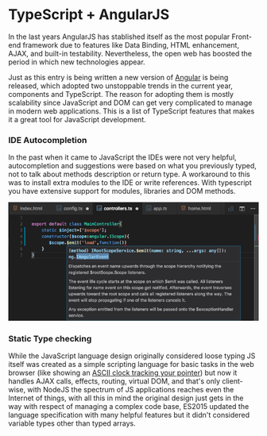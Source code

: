 # TypeScript + AngularJS

In the last years AngularJS has stablished itself as the most popular Front-end framework due to features like Data Binding, HTML enhancement, AJAX, and built-in testability. Nevertheless, the open web has boosted the period in which new technologies appear.

Just as this entry is being written a new version of [Angular](http://angularjs.blogspot.mx/2017/03/angular-400-now-available.html) is being released, which adopted two unstoppable trends in the current year, components and TypeScript. The reason for adopting them is mostly scalability since JavaScript and DOM can get very complicated to manage in modern web applications. This is a list of TypeScript features that makes it a great tool for JavaScript development.

### IDE Autocompletion

In the past when it came to JavaScript the IDEs were not very helpful, autocompletion and suggestions were based on what you previously typed, not to talk about methods description or return type. A workaround to this was to install extra modules to the IDE or write references. With typescript you have extensive support for modules, libraries and DOM methods. 

![TypeScript autocompletion](https://github.com/alejandromdz/blog/raw/master/typescript-autocompletion.png "TypeScript autocompletion")

### Static Type checking

While the JavaScript language design originally considered loose typing JS itself was created as a simple scripting language for basic tasks in the web browser (like showing an [ASCII clock tracking your pointer](http://llizard.etherwork.net/cwc/amazing_clock.html)) but now it handles AJAX calls, effects, routing, virtual DOM, and that's only client-wise, with NodeJS the spectrum of JS applications reaches even the Internet of things, with all this in mind the original design just gets in the way with respect of managing a complex code base, ES2015 updated the language specification with many helpful features but it didn't considered variable types other than typed arrays.
